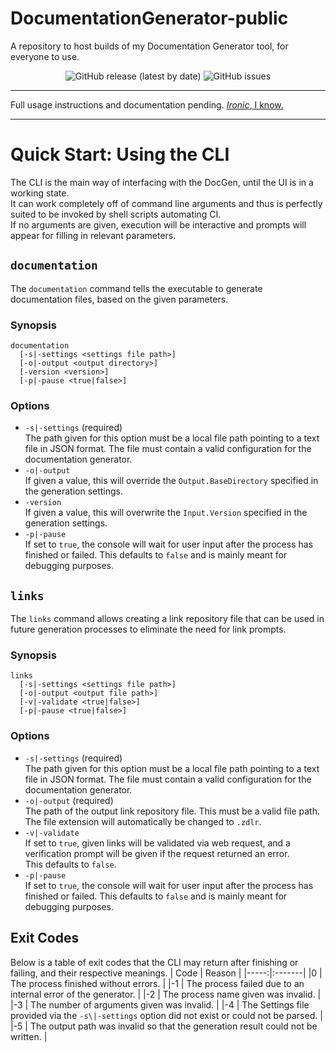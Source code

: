 # DocumentationGenerator-public
A repository to host builds of my Documentation Generator tool, for everyone to use.

<p align="center">
<img alt="GitHub release (latest by date)" src="https://img.shields.io/github/v/release/xZenvin/DocumentationGenerator-public?label=latest%20release&logoColor=blue&style=for-the-badge">
<img alt="GitHub issues" src="https://img.shields.io/github/issues-raw/xZenvin/DocumentationGenerator-public?label=open%20issues&style=for-the-badge">
</p>

---

Full usage instructions and documentation pending. [*Ironic*, I know.](https://media3.giphy.com/media/9MJ6xrgVR9aEwF8zCJ/giphy.gif?cid=ecf05e47jt36m4srbiu5pu6ube6c11a19f45b2gsyc2vw6wp&rid=giphy.gif&ct=g)

---

# Quick Start: Using the CLI
The CLI is the main way of interfacing with the DocGen, until the UI is in a working state. \
It can work completely off of command line arguments and thus is perfectly suited to be invoked by shell scripts automating CI. \
If no arguments are given, execution will be interactive and prompts will appear for filling in relevant parameters.

## `documentation`
The `documentation` command tells the executable to generate documentation files, based on the given parameters.

### Synopsis
```
documentation
  [-s|-settings <settings file path>]
  [-o|-output <output directory>]
  [-version <version>]
  [-p|-pause <true|false>]
```
### Options
- `-s|-settings` (required) \
  The path given for this option must be a local file path pointing to a text file in JSON format.
  The file must contain a valid configuration for the documentation generator.
- `-o|-output` \
  If given a value, this will override the `Output.BaseDirectory` specified in the generation settings.
- `-version` \
  If given a value, this will overwrite the `Input.Version` specified in the generation settings.
- `-p|-pause` \
  If set to `true`, the console will wait for user input after the process has finished or failed.
  This defaults to `false` and is mainly meant for debugging purposes.
  
## `links`
The `links` command allows creating a link repository file that can be used in future generation processes to eliminate the need for link prompts.
  
### Synopsis
```
links
  [-s|-settings <settings file path>]
  [-o|-output <output file path>]
  [-v|-validate <true|false>]
  [-p|-pause <true|false>]
```

### Options
- `-s|-settings` (required)\
  The path given for this option must be a local file path pointing to a text file in JSON format.
  The file must contain a valid configuration for the documentation generator.
- `-o|-output` (required)\
  The path of the output link repository file. This must be a valid file path.
  The file extension will automatically be changed to `.zdlr`.
- `-v|-validate` \
  If set to `true`, given links will be validated via web request, and a verification prompt will be given if the request returned an error. \
  This defaults to `false`.
- `-p|-pause` \
  If set to `true`, the console will wait for user input after the process has finished or failed.
  This defaults to `false` and is mainly meant for debugging purposes.

## Exit Codes
Below is a table of exit codes that the CLI may return after finishing or failing, and their respective meanings.
| Code | Reason |
|-----:|:-------|
|0     | The process finished without errors. |
|-1    | The process failed due to an internal error of the generator. |
|-2    | The process name given was invalid. |
|-3    | The number of arguments given was invalid. |
|-4    | The Settings file provided via the `-s\|-settings` option did not exist or could not be parsed. |
|-5    | The output path was invalid so that the generation result could not be written. |
